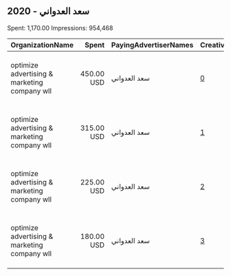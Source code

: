 ## 2020 - سعد العدواني 
Spent: 1,170.00
Impressions: 954,468

|OrganizationName|Spent|PayingAdvertiserNames|CreativeUrls|Impressions|Genders|AgeBrackets|CountryCodes|BillingAddresses|CandidateBallotInformation|
|:---|---:|:---|:---|---:|:---|:---|:---|:---|:---|
|optimize advertising & marketing company wll|450.00 USD|سعد العدواني|[0](https://www.snap.com/political-ads/asset/0b0989d7c2248198dab11d6c3471ee1a006bb463bc7e7a67f5daa214ee799cc7?mediaType=jpg)|353,516||21+|kuwait|"jaber almubarak st, behbehani complex, m floor, office 56,KUWAIT CITY,13046,KW"||
|optimize advertising & marketing company wll|315.00 USD|سعد العدواني|[1](https://www.snap.com/political-ads/asset/738ed6fe9833dfdcc00d65d0bd9f22281c41276162c3a007c2c6908d1a93c95f?mediaType=mp4)|263,079||21+|kuwait|"jaber almubarak st, behbehani complex, m floor, office 56,KUWAIT CITY,13046,KW"||
|optimize advertising & marketing company wll|225.00 USD|سعد العدواني|[2](https://www.snap.com/political-ads/asset/64915474d7f2e44ed3e620b1a8a72b38c438c09345ca1115f6c58f73562f9b9f?mediaType=jpg)|187,784||21+|kuwait|"jaber almubarak st, behbehani complex, m floor, office 56,KUWAIT CITY,13046,KW"||
|optimize advertising & marketing company wll|180.00 USD|سعد العدواني|[3](https://www.snap.com/political-ads/asset/7183f1cfdcb8a22a4ce0e936ed0ac3056a2e05522ae08bd8fdd8536c6476fd09?mediaType=jpg)|150,089||18-47|kuwait|"jaber almubarak st, behbehani complex, m floor, office 56,KUWAIT CITY,13046,KW"||
